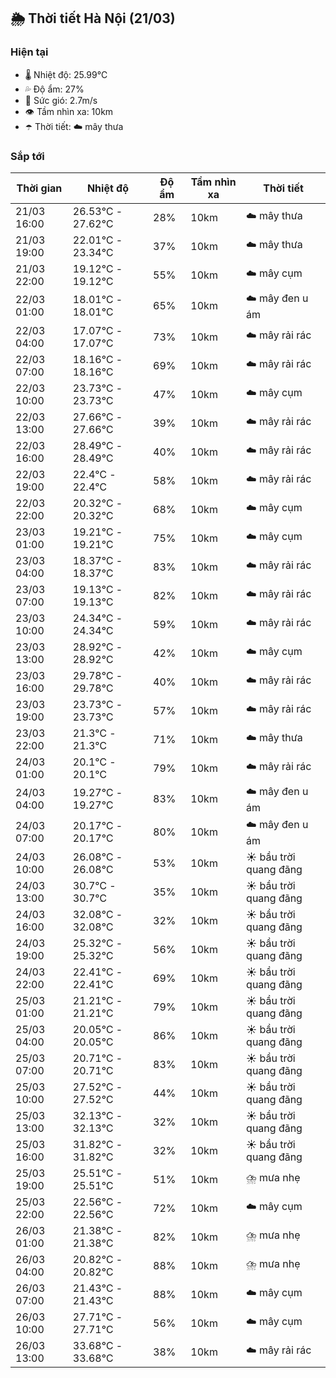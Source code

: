 ## 🌦️ Thời tiết Hà Nội (21/03)

### Hiện tại

- 🌡️ Nhiệt độ: 25.99℃
- 💦 Độ ẩm: 27%
- 💨 Sức gió: 2.7m/s
- 👁️ Tầm nhìn xa: 10km
- ☂️ Thời tiết: ☁️ mây thưa

### Sắp tới

| Thời gian | Nhiệt độ | Độ ẩm | Tầm nhìn xa | Thời tiết |
| --- | --- | --- | --- | --- |
| 21/03 16:00 | 26.53℃ - 27.62℃ | 28% | 10km | ☁️ mây thưa |
| 21/03 19:00 | 22.01℃ - 23.34℃ | 37% | 10km | ☁️ mây thưa |
| 21/03 22:00 | 19.12℃ - 19.12℃ | 55% | 10km | ☁️ mây cụm |
| 22/03 01:00 | 18.01℃ - 18.01℃ | 65% | 10km | ☁️ mây đen u ám |
| 22/03 04:00 | 17.07℃ - 17.07℃ | 73% | 10km | ☁️ mây rải rác |
| 22/03 07:00 | 18.16℃ - 18.16℃ | 69% | 10km | ☁️ mây rải rác |
| 22/03 10:00 | 23.73℃ - 23.73℃ | 47% | 10km | ☁️ mây cụm |
| 22/03 13:00 | 27.66℃ - 27.66℃ | 39% | 10km | ☁️ mây rải rác |
| 22/03 16:00 | 28.49℃ - 28.49℃ | 40% | 10km | ☁️ mây rải rác |
| 22/03 19:00 | 22.4℃ - 22.4℃ | 58% | 10km | ☁️ mây rải rác |
| 22/03 22:00 | 20.32℃ - 20.32℃ | 68% | 10km | ☁️ mây cụm |
| 23/03 01:00 | 19.21℃ - 19.21℃ | 75% | 10km | ☁️ mây cụm |
| 23/03 04:00 | 18.37℃ - 18.37℃ | 83% | 10km | ☁️ mây rải rác |
| 23/03 07:00 | 19.13℃ - 19.13℃ | 82% | 10km | ☁️ mây rải rác |
| 23/03 10:00 | 24.34℃ - 24.34℃ | 59% | 10km | ☁️ mây rải rác |
| 23/03 13:00 | 28.92℃ - 28.92℃ | 42% | 10km | ☁️ mây cụm |
| 23/03 16:00 | 29.78℃ - 29.78℃ | 40% | 10km | ☁️ mây rải rác |
| 23/03 19:00 | 23.73℃ - 23.73℃ | 57% | 10km | ☁️ mây rải rác |
| 23/03 22:00 | 21.3℃ - 21.3℃ | 71% | 10km | ☁️ mây thưa |
| 24/03 01:00 | 20.1℃ - 20.1℃ | 79% | 10km | ☁️ mây rải rác |
| 24/03 04:00 | 19.27℃ - 19.27℃ | 83% | 10km | ☁️ mây đen u ám |
| 24/03 07:00 | 20.17℃ - 20.17℃ | 80% | 10km | ☁️ mây đen u ám |
| 24/03 10:00 | 26.08℃ - 26.08℃ | 53% | 10km | ☀️ bầu trời quang đãng |
| 24/03 13:00 | 30.7℃ - 30.7℃ | 35% | 10km | ☀️ bầu trời quang đãng |
| 24/03 16:00 | 32.08℃ - 32.08℃ | 32% | 10km | ☀️ bầu trời quang đãng |
| 24/03 19:00 | 25.32℃ - 25.32℃ | 56% | 10km | ☀️ bầu trời quang đãng |
| 24/03 22:00 | 22.41℃ - 22.41℃ | 69% | 10km | ☀️ bầu trời quang đãng |
| 25/03 01:00 | 21.21℃ - 21.21℃ | 79% | 10km | ☀️ bầu trời quang đãng |
| 25/03 04:00 | 20.05℃ - 20.05℃ | 86% | 10km | ☀️ bầu trời quang đãng |
| 25/03 07:00 | 20.71℃ - 20.71℃ | 83% | 10km | ☀️ bầu trời quang đãng |
| 25/03 10:00 | 27.52℃ - 27.52℃ | 44% | 10km | ☀️ bầu trời quang đãng |
| 25/03 13:00 | 32.13℃ - 32.13℃ | 32% | 10km | ☀️ bầu trời quang đãng |
| 25/03 16:00 | 31.82℃ - 31.82℃ | 32% | 10km | ☀️ bầu trời quang đãng |
| 25/03 19:00 | 25.51℃ - 25.51℃ | 51% | 10km | ⛈️ mưa nhẹ |
| 25/03 22:00 | 22.56℃ - 22.56℃ | 72% | 10km | ☁️ mây cụm |
| 26/03 01:00 | 21.38℃ - 21.38℃ | 82% | 10km | ⛈️ mưa nhẹ |
| 26/03 04:00 | 20.82℃ - 20.82℃ | 88% | 10km | ⛈️ mưa nhẹ |
| 26/03 07:00 | 21.43℃ - 21.43℃ | 88% | 10km | ☁️ mây cụm |
| 26/03 10:00 | 27.71℃ - 27.71℃ | 56% | 10km | ☁️ mây cụm |
| 26/03 13:00 | 33.68℃ - 33.68℃ | 38% | 10km | ☁️ mây rải rác |
